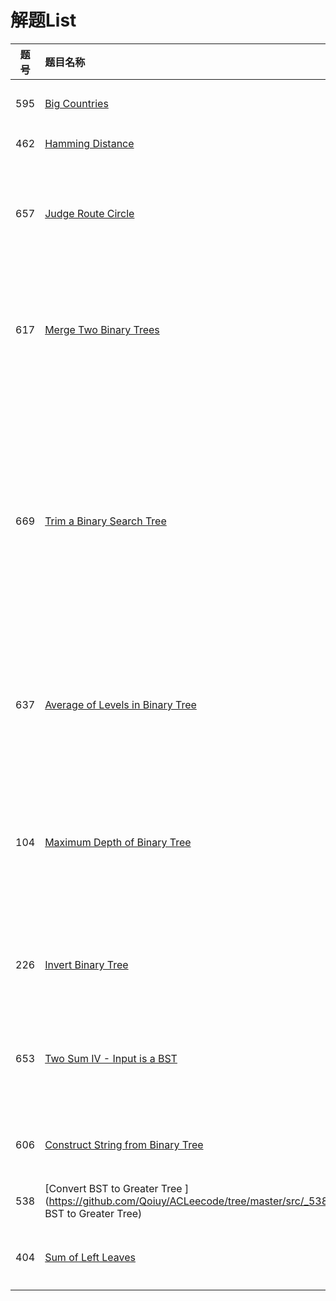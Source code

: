 # 解题List


| 题号 | 题目名称       | 等级 | 语言  |解决程度|是否跟进|
|:-------:|:--------------|:------:|:---------:|:---------:|:---------:|
|595|[Big Countries](https://github.com/Qoiuy/ACLeecode/tree/master/src/_595_Big_Countries)|Easy|SQL|	Accepted|是,没有看到最优解|
|462|[Hamming Distance](https://github.com/Qoiuy/ACLeecode/tree/master/src/_462_Hamming_Distance)|Easy|JAVA|	Accepted|否 已AC|
|657|[Judge Route Circle ](https://github.com/Qoiuy/ACLeecode/tree/master/src/_657_Judge_Route_Circle)|Easy|JAVA|	Accepted|是 看见了一个更好的解法，要经常回顾一下|
|617|[Merge Two Binary Trees ](https://github.com/Qoiuy/ACLeecode/tree/master/src/_617_Merge_Two_Binary_Trees)|Easy|JAVA|	Accepted|6种解决方案，我没有全都实现，以后全部实现它|
|669|[Trim a Binary Search Tree ](https://github.com/Qoiuy/ACLeecode/tree/master/src/_669_Trim_a_Binary_Search_Tree)|Easy|JAVA|	Accepted|这个题的解题思路我看了，但是没有具体编写代码，这道题我感觉更多使用在将一个普通二叉树转换为二叉搜索树|
|637|[Average of Levels in Binary Tree ](https://github.com/Qoiuy/ACLeecode/tree/master/src/_637_Average_of_Levels_in_Binary_Tree)|Easy|JAVA|	Accepted|自己吧非递归的写了。手写~，还有更多解法|
|104|[Maximum Depth of Binary Tree ](https://github.com/Qoiuy/ACLeecode/tree/master/src/_104_Maximum_Depth_of_Binary_Tree)|Easy|JAVA|	Accepted|非递归仿照自己上一道 题  ，递归是网上的代码 google 二叉树深度出的结果|
|226|[Invert Binary Tree ](https://github.com/Qoiuy/ACLeecode/tree/master/src/_226_Invert_Binary_Tree)|Easy|JAVA|	Accepted|自己写的递归，挺容易写的|
|653|[Two Sum IV - Input is a BST ](https://github.com/Qoiuy/ACLeecode/tree/master/src/_653_Two_Sum_IV_-_Input_is_a_BST)|Easy|JAVA|	Accepted|踩过一个坑 浪费了一个多小时。其他的都还好|
|606|[Construct String from Binary Tree ](https://github.com/Qoiuy/ACLeecode/tree/master/src/_606_Construct_String_from_Binary_Tree)|Easy|JAVA|	Accepted|半个小时解决 一次过，|
|538|[Convert BST to Greater Tree ](https://github.com/Qoiuy/ACLeecode/tree/master/src/_538_Convert BST to Greater Tree)|Easy|JAVA|	Accepted|思路正确，一次就过|
|404|[ Sum of Left Leaves](https://github.com/Qoiuy/ACLeecode/tree/master/src/_404_Sum_of_Left_Leaves)|Easy|JAVA|	Accepted|3次才过，题意没有读清|
